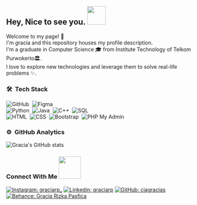 <h2> Hey, Nice to see you. <img src="https://media.giphy.com/media/mGcNjsfWAjY5AEZNw6/giphy.gif" width="50"></h2>

<p>
  Welcome to my page! 👋 <br/> I'm gracia and this repository houses my profile description. <br/>
  I'm a graduate in Computer Science 🎓 from Institute Technology of Telkom Purwokerto🏛. <br/>
  I love to explore new technologies and leverage them to solve real-life problems ✨.
</p>

### 🛠 &nbsp;Tech Stack
![GitHub](https://img.shields.io/badge/-GitHub-05122A?style=flat&logo=github)&nbsp;
![Figma](https://img.shields.io/badge/-Figma-05122A?style=flat&logo=figma)\
![Python](https://img.shields.io/badge/-Python-05122A?style=flat&logo=python)&nbsp;
![Java](https://img.shields.io/badge/-Java-05122A?style=flat&logo=java&logoColor=FFA518)&nbsp;
![C++](https://img.shields.io/badge/-C++-05122A?style=flat&logo=C%2B%2B&logoColor=00599C)&nbsp;
![SQL](https://img.shields.io/badge/-SQL-05122A?style=flat&logo=sql)\
![HTML](https://img.shields.io/badge/-HTML-05122A?style=flat&logo=HTML5)&nbsp;
![CSS](https://img.shields.io/badge/-CSS-05122A?style=flat&logo=CSS3&logoColor=1572B6)&nbsp;
![Bootstrap](https://img.shields.io/badge/-Bootstrap-05122A?style=flat&logo=bootstrap&logoColor=563D7C)&nbsp;
![PHP My Admin](https://img.shields.io/badge/-PHPMyAdmin-05122A?style=flat&logo=phpmyadmin)
  
### ⚙️ &nbsp;GitHub Analytics

![Gracia's GitHub stats](https://github-readme-stats.vercel.app/api?username=ciagracias&show_icons=true&theme=radical)

### Connect With Me <img src="https://github.com/milaan9/milaan9/blob/main/Handshake.gif" width="60">

[![Instagram: graciarp_](https://img.shields.io/badge/-Instagram-e4405f?style=flat-square&logo=Instagram&logoColor=white)](https://www.instagram.com/graciarp_/)
[![Linkedin: graciarp](https://img.shields.io/badge/-LinkedIn-0e76a8?style=flat-square&logo=Linkedin&logoColor=white)](https://www.linkedin.com/in/gracia-rizka-pasfica-a22247220/)
[![GitHub: ciagracias](https://img.shields.io/badge/-Github-4E4E4E?style=flat-square&logo=Github&logoColor=white)](https://github.com/ciagracias)
[![Behance: Gracia Rizka Pasfica](https://img.shields.io/badge/-Behance-0159FB?style=flat-square&logo=Behance&logoColor=white)](https://www.behance.net/graciarpasfica)
